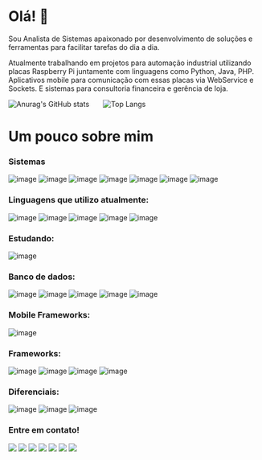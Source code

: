 # Olá! 👋

Sou Analista de Sistemas apaixonado por desenvolvimento de soluções e ferramentas para facilitar tarefas do dia a dia.

Atualmente trabalhando em projetos para automação industrial utilizando placas Raspberry Pi juntamente com linguagens como Python, Java, PHP. Aplicativos mobile para comunicação com essas placas via WebService e Sockets. E sistemas para consultoria financeira e gerência de loja.

![Anurag's GitHub stats](https://github-readme-stats.vercel.app/api?username=leofabris&count_private=true&show_icons=true&theme=tokyonight)
&nbsp;&nbsp;&nbsp;&nbsp;&nbsp;&nbsp;![Top Langs](https://github-readme-stats.vercel.app/api/top-langs/?username=leofabris&layout=compact&theme=tokyonight)

# Um pouco sobre mim

### Sistemas

![image](https://img.shields.io/badge/Windows-0078D6?style=for-the-badge&logo=windows&logoColor=white)
![image](https://img.shields.io/badge/Linux-FCC624?style=for-the-badge&logo=linux&logoColor=black)
![image](https://img.shields.io/badge/Android-3DDC84?style=for-the-badge&logo=android&logoColor=white)
![image](https://img.shields.io/badge/iOS-000000?style=for-the-badge&logo=ios&logoColor=white)
![image](https://img.shields.io/badge/Ubuntu-E95420?style=for-the-badge&logo=ubuntu&logoColor=white)
![image](https://img.shields.io/badge/Debian-A81D33?style=for-the-badge&logo=debian&logoColor=white)
![image](https://img.shields.io/badge/OpenWrt-00B5E2?style=for-the-badge&logo=OpenWrt&logoColor=white)

### Linguagens que utilizo atualmente:

![image](https://img.shields.io/badge/Python-3776AB?style=for-the-badge&logo=python&logoColor=white)
![image](https://img.shields.io/badge/C-00599C?style=for-the-badge&logo=c&logoColor=white) 
![image](https://img.shields.io/badge/Java-ED8B00?style=for-the-badge&logo=java&logoColor=white)
![image](https://img.shields.io/badge/PHP-777BB4?style=for-the-badge&logo=php&logoColor=white)
![image](https://img.shields.io/badge/Dart-0175C2?style=for-the-badge&logo=dart&logoColor=white)

### Estudando:

![image](https://img.shields.io/badge/Laravel-FF2D20?style=for-the-badge&logo=laravel&logoColor=white)
  
### Banco de dados:

![image](https://img.shields.io/badge/MySQL-00000F?style=for-the-badge&logo=mysql&logoColor=white)
![image](https://img.shields.io/badge/PostgreSQL-316192?style=for-the-badge&logo=postgresql&logoColor=white)
![image](https://img.shields.io/badge/SQLite-07405E?style=for-the-badge&logo=sqlite&logoColor=white)
![image](https://img.shields.io/badge/Microsoft%20SQL%20Sever-CC2927?style=for-the-badge&logo=microsoft%20sql%20server&logoColor=white)
![image](https://img.shields.io/badge/MariaDB-003545?style=for-the-badge&logo=mariadb&logoColor=white)

### Mobile Frameworks:

![image](https://img.shields.io/badge/Flutter-02569B?style=for-the-badge&logo=flutter&logoColor=white)

### Frameworks:

![image](https://img.shields.io/badge/Bootstrap-563D7C?style=for-the-badge&logo=bootstrap&logoColor=white)
![image](https://img.shields.io/badge/.NET-512BD4?style=for-the-badge&logo=dotnet&logoColor=white)
![image](https://img.shields.io/badge/jQuery-0769AD?style=for-the-badge&logo=jquery&logoColor=white)
![image](https://img.shields.io/badge/Font_Awesome-339AF0?style=for-the-badge&logo=fontawesome&logoColor=white)

### Diferenciais:

![image](https://img.shields.io/badge/RASPBERRY%20PI-C51A4A.svg?&style=for-the-badge&logo=raspberry%20pi&logoColor=white)
![image](https://img.shields.io/badge/Shell_Script-121011?style=for-the-badge&logo=gnu-bash&logoColor=white)
![image](https://img.shields.io/badge/Git-F05032?style=for-the-badge&logo=git&logoColor=white)

### Entre em contato!

<a href="https://api.whatsapp.com/send?phone=+5519981167329&text=Olá!%20Peguei%20seu%20contato%20pelo%20GitHub."><img src="https://img.shields.io/badge/WhatsApp-25D366?style=for-the-badge&logo=whatsapp&logoColor=white" /></a>
<a href="https://t.me/leoffabris"><img src="https://img.shields.io/badge/Telegram-2CA5E0?style=for-the-badge&logo=telegram&logoColor=white"></a>
<a href="mailto:leonardoffabris@gmail.com"><img src="https://img.shields.io/badge/Gmail-D14836?style=for-the-badge&logo=gmail&logoColor=white"></a>
<a href="http://m.me/leoffabris"><img src="https://img.shields.io/badge/Messenger-00B2FF?style=for-the-badge&logo=messenger&logoColor=white"></a>
<a href="https://www.facebook.com/leoffabris"><img src="https://img.shields.io/badge/Facebook-1877F2?style=for-the-badge&logo=facebook&logoColor=white"></a>
<a href="https://www.linkedin.com/in/leonardo-farinha-fabris-3ba53928/"><img src="https://img.shields.io/badge/LinkedIn-0077B5?style=for-the-badge&logo=linkedin&logoColor=white"></a>
<a href="https://steamcommunity.com/id/leleo"><img src="https://img.shields.io/badge/Steam-000000?style=for-the-badge&logo=steam&logoColor=white"></a>
